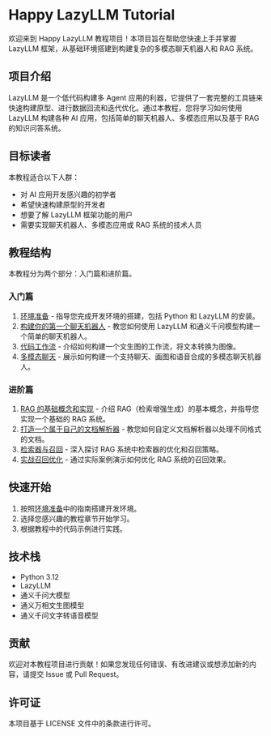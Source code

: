 # Happy LazyLLM Tutorial

欢迎来到 Happy LazyLLM 教程项目！本项目旨在帮助您快速上手并掌握 LazyLLM 框架，从基础环境搭建到构建复杂的多模态聊天机器人和 RAG 系统。

## 项目介绍

LazyLLM 是一个低代码构建多 Agent 应用的利器，它提供了一套完整的工具链来快速构建原型、进行数据回流和迭代优化。通过本教程，您将学习如何使用 LazyLLM 构建各种 AI 应用，包括简单的聊天机器人、多模态应用以及基于 RAG 的知识问答系统。

## 目标读者

本教程适合以下人群：

- 对 AI 应用开发感兴趣的初学者
- 希望快速构建原型的开发者
- 想要了解 LazyLLM 框架功能的用户
- 需要实现聊天机器人、多模态应用或 RAG 系统的技术人员

## 教程结构

本教程分为两个部分：入门篇和进阶篇。

### 入门篇

1. [环境准备](入门篇/01_环境准备.md) - 指导您完成开发环境的搭建，包括 Python 和 LazyLLM 的安装。
2. [构建你的第一个聊天机器人](入门篇/02_构建你的第一个聊天机器人.md) - 教您如何使用 LazyLLM 和通义千问模型构建一个简单的聊天机器人。
3. [代码工作流](入门篇/03_代码工作流.md) - 介绍如何构建一个文生图的工作流，将文本转换为图像。
4. [多模态聊天](入门篇/04_多模态聊天.md) - 展示如何构建一个支持聊天、画图和语音合成的多模态聊天机器人。

### 进阶篇

1. [RAG 的基础概念和实现](进阶篇/01_RAG的基础概念和实现.md) - 介绍 RAG（检索增强生成）的基本概念，并指导您实现一个基础的 RAG 系统。
2. [打造一个属于自己的文档解析器](进阶篇/02_打造一个属于自己的文档解析器.md) - 教您如何自定义文档解析器以处理不同格式的文档。
3. [检索器与召回](进阶篇/03_检索器和召回.md) - 深入探讨 RAG 系统中检索器的优化和召回策略。
4. [实战召回优化](进阶篇/04_实战召回优化.md) - 通过实际案例演示如何优化 RAG 系统的召回效果。

## 快速开始

1. 按照[环境准备](入门篇/01_环境准备.md)中的指南搭建开发环境。
2. 选择您感兴趣的教程章节开始学习。
3. 根据教程中的代码示例进行实践。

## 技术栈

- Python 3.12
- LazyLLM
- 通义千问大模型
- 通义万相文生图模型
- 通义千问文字转语音模型

## 贡献

欢迎对本教程项目进行贡献！如果您发现任何错误、有改进建议或想添加新的内容，请提交 Issue 或 Pull Request。

## 许可证

本项目基于 LICENSE 文件中的条款进行许可。